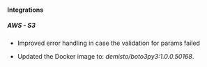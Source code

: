 
#### Integrations

##### AWS - S3

- Improved error handling in case the validation for params failed

- Updated the Docker image to: *demisto/boto3py3:1.0.0.50168*.

